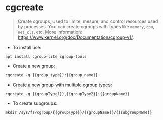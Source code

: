 # cgcreate

> Create cgroups, used to limite, mesure, and control resources used by processes.
> You can create cgroups with types like `memory`, `cpu`, `net_cls`, etc.
> More information: <https://www.kernel.org/doc/Documentation/cgroup-v1/>.

- To install use:

`apt install cgroup-lite cgroup-tools`

- Create a new group:

`cgcreate -g {{group_type}}:{{group_name}}`

- Create a new group with multiple cgroup types:

`cgcreate -g {{groupType1}},{{groupType2}}:{{groupName}}`

- To create subgroups:

`mkdir /sys/fs/cgroup/{{groupType}}/{{groupName}}/{{subgroupName}}`
